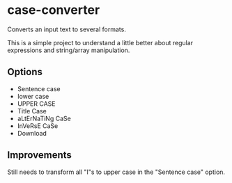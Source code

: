 # case-converter
Converts an input text to several formats.

This is a simple project to understand a little better about regular expressions and string/array manipulation.

## Options
- Sentence case
- lower case
- UPPER CASE
- Title Case
- aLtErNaTiNg CaSe
- InVeRsE CaSe
- Download

## Improvements
Still needs to transform all "I"s to upper case in the "Sentence case" option.
